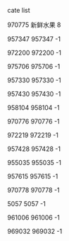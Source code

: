 cate list

970775 新鲜水果 8

957347 957347 -1

972200 972200 -1

975706 975706 -1

957330 957330 -1

957430 957430 -1

958104 958104 -1

970776 970776 -1

972219 972219 -1

957428 957428 -1

955035 955035 -1

957615 957615 -1

970778 970778 -1

5057 5057 -1

961006 961006 -1

969032 969032 -1


